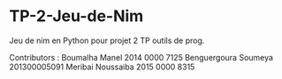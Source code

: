 # TP-2-Jeu-de-Nim
Jeu de nim en Python pour projet 2 TP outils de prog.

Contributors :
Boumalha Manel 2014 0000 7125
Benguergoura Soumeya 201300005091
Meribai Noussaiba 2015 0000 8315
